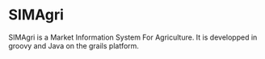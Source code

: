 # SIMAgri
SIMAgri is a Market Information System For Agriculture. It is developped in groovy and Java on the grails platform.  
